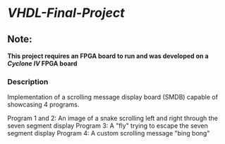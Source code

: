 # *VHDL-Final-Project*

## Note:
**This project requires an FPGA board to run
and was developed on a _Cyclone IV_ FPGA board**

### Description
Implementation of a scrolling message display board (SMDB) capable of showcasing 4 programs.

Program 1 and 2:
  An image of a snake scrolling left and right through the seven segment display
Program 3:
  A "fly" trying to escape the seven segment display
Program 4:
  A custom scrolling message "bing bong"
